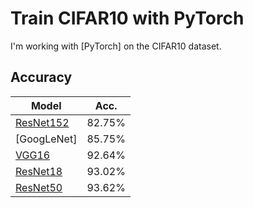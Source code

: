 # Train CIFAR10 with PyTorch

I'm working  with [PyTorch] on the CIFAR10 dataset.

## Accuracy
| Model             | Acc.        |
| ----------------- | ----------- |
| [ResNet152](https://arxiv.org/abs/1512.03385)         | 82.75%      |
| [GoogLeNet]                                           | 85.75%      |
| [VGG16](https://arxiv.org/abs/1409.1556)              | 92.64%      |
| [ResNet18](https://arxiv.org/abs/1512.03385)          | 93.02%      |
| [ResNet50](https://arxiv.org/abs/1512.03385)          | 93.62%      |


